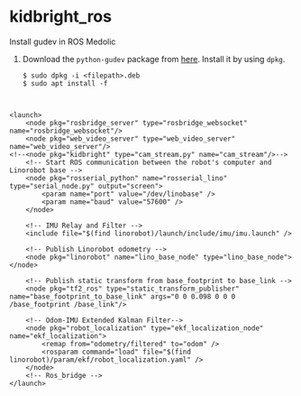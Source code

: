 # kidbright_ros

Install gudev in ROS Medolic

1. Download the `python-gudev` package from [here](https://launchpad.net/ubuntu/+archive/primary/+files/python-gudev_147.2-3_armhf.deb).
    Install it by using `dpkg`.
    ```
    $ sudo dpkg -i <filepath>.deb
    $ sudo apt install -f


```sudo pico /etc/ros/kinetic/linorobot.d/minimal.launch
```
```
<launch>
	<node pkg="rosbridge_server" type="rosbridge_websocket" name="rosbridge_websocket"/>
	<node pkg="web_video_server" type="web_video_server" name="web_video_server"/>
<!--<node pkg="kidbright" type="cam_stream.py" name="cam_stream"/>-->
    <!-- Start ROS communication between the robot's computer and Linorobot base -->
    <node pkg="rosserial_python" name="rosserial_lino" type="serial_node.py" output="screen">
        <param name="port" value="/dev/linobase" />
        <param name="baud" value="57600" />
    </node>

    <!-- IMU Relay and Filter -->
    <include file="$(find linorobot)/launch/include/imu/imu.launch" />

    <!-- Publish Linorobot odometry -->
    <node pkg="linorobot" name="lino_base_node" type="lino_base_node"></node>

    <!-- Publish static transform from base_footprint to base_link -->
    <node pkg="tf2_ros" type="static_transform_publisher" name="base_footprint_to_base_link" args="0 0 0.098 0 0 0  /base_footprint /base_link"/>

    <!-- Odom-IMU Extended Kalman Filter-->
    <node pkg="robot_localization" type="ekf_localization_node" name="ekf_localization"> 
        <remap from="odometry/filtered" to="odom" />
        <rosparam command="load" file="$(find linorobot)/param/ekf/robot_localization.yaml" />
    </node>
    <!-- Ros_bridge -->
</launch>
```

